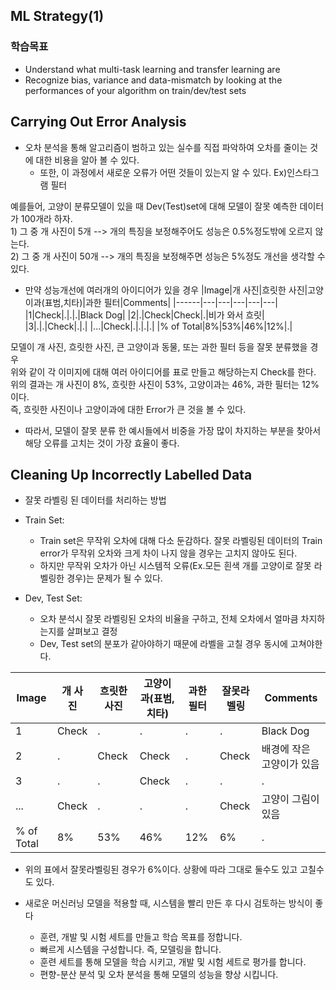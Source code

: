 ## ML Strategy(1)

### 학습목표

* Understand what multi-task learning and transfer learning are
* Recognize bias, variance and data-mismatch by looking at the performances of your algorithm on train/dev/test sets

  
  
## Carrying Out Error Analysis

- 오차 분석을 통해 알고리즘이 범하고 있는 실수를 직접 파악하여 오차를 줄이는 것에 대한 비용을 알아 볼 수 있다.
	- 또한, 이 과정에서 새로운 오류가 어떤 것들이 있는지 알 수 있다. Ex)인스타그램 필터  
	
예를들어, 고양이 분류모델이 있을 때 Dev(Test)set에 대해 모델이 잘못 예측한 데이터가 100개라 하자.  
	1) 그 중 개 사진이 5개 --> 개의 특징을 보정해주어도 성능은 0.5%정도밖에 오르지 않는다.  
	2) 그 중 개 사진이 50개 --> 개의 특징을 보정해주면 성능은 5%정도 개선을 생각할 수 있다.  

- 만약 성능개선에 여러개의 아이디어가 있을 경우
|Image|개 사진|흐릿한 사진|고양이과(표범,치타)|과한 필터|Comments|
|------|---|---|---|---|---|
|1|Check|.|.|.|Black Dog|
|2|.|Check|Check|.|비가 와서 흐릿|
|3|.|.|Check|.|.|
|...|Check|.|.|.|.|
|% of Total|8%|53%|46%|12%|.|

모델이 개 사진, 흐릿한 사진, 큰 고양이과 동물, 또는 과한 필터 등을 잘못 분류했을 경우  
위와 같이 각 이미지에 대해 여러 아이디어를 표로 만들고 해당하는지 Check를 한다.    
위의 결과는 개 사진이 8%, 흐릿한 사진이 53%, 고양이과는 46%, 과한 필터는 12%이다.  
즉, 흐릿한 사진이나 고양이과에 대한 Error가 큰 것을 볼 수 있다.

- 따라서, 모델이 잘못 분류 한 예시들에서 비중을 가장 많이 차지하는 부분을 찾아서 해당 오류를 고치는 것이 가장 효율이 좋다.  


  
  
## Cleaning Up Incorrectly Labelled Data

- 잘못 라벨링 된 데이터를 처리하는 방법
- Train Set:
	- Train set은 무작위 오차에 대해 다소 둔감하다. 잘못 라벨링된 데이터의 Train error가 무작위 오차와 크게 차이 나지 않을 경우는 고치지 않아도 된다.  
	- 하지만 무작위 오차가 아닌 시스템적 오류(Ex.모든 흰색 개를 고양이로 잘못 라벨링한 경우)는 문제가 될 수 있다.  
	
- Dev, Test Set:
	- 오차 분석시 잘못 라벨링된 오차의 비율을 구하고, 전체 오차에서 얼마큼 차지하는지를 살펴보고 결정  
	- Dev, Test set의 분포가 같아야하기 때문에 라벨을 고칠 경우 동시에 고쳐야한다.  

|Image|개 사진|흐릿한 사진|고양이과(표범,치타)|과한 필터|잘못라벨링|Comments|
|------|---|---|---|---|---|---|
|1|Check|.|.|.|.|Black Dog|
|2|.|Check|Check|.|Check|배경에 작은 고양이가 있음|
|3|.|.|Check|.|.|.|
|...|Check|.|.|.|Check|고양이 그림이 있음|
|% of Total|8%|53%|46%|12%|6%|.|

- 위의 표에서 잘못라벨링된 경우가 6%이다. 상황에 따라 그대로 둘수도 있고 고칠수도 있다.  
  
  

- 새로운 머신러닝 모델을 적용할 때, 시스템을 빨리 만든 후 다시 검토하는 방식이 좋다
	- 훈련, 개발 및 시험 세트를 만들고 학습 목표를 정합니다.
	- 빠르게 시스템을 구성합니다. 즉, 모델링을 합니다.
	- 훈련 세트를 통해 모델을 학습 시키고, 개발 및 시험 세트로 평가를 합니다.
	- 편향-분산 분석 및 오차 분석을 통해 모델의 성능을 향상 시킵니다.